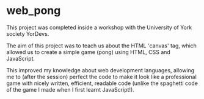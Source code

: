 # web_pong

 This project was completed inside a workshop with the University of York society YorDevs.

 The aim of this project was to teach us about the HTML 'canvas' tag, which allowed us to create a simple game (pong) using HTML, CSS and JavaScript.

 This improved my knowledge about web development languages, allowing me to (after the session) perfect the code to make it look like a professional game with nicely written, efficient, readable code (unlike the spaghetti code of the game I made when I first learnt JavaScript!).
